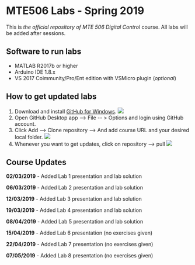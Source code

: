 # MTE506 Labs - Spring 2019

This is *the official repository of MTE 506 Digital Control* course. All labs will be added after sessions.

## Software to run labs

 - MATLAB R2017b or higher
 - Arduino IDE 1.8.x
 - VS 2017 Coimmunity/Pro/Ent edition with VSMicro plugin (*optional*)

## How to get updated labs

 

 1. Download and install [GitHub for Windows](https://desktop.github.com/).
 ![](https://github.com/wbadry/MTE405/blob/master/images/GitHub%20For%20Windows%20Desktop.png)
 2. Open GitHub Desktop app --> File -- > Options and login using GitHub account.
 3. Click Add --> Clone repository --> And add course URL and your desired local folder.
 ![](https://github.com/wbadry/MTE405/blob/master/images/Clone%20Github.png)
4. Whenever you want to get updates, click on repository --> pull
![](https://github.com/wbadry/MTE405/blob/master/images/Pull%20update.png)


## Course Updates
**02/03/2019**	-	Added Lab 1 presentation and lab solution

**06/03/2019** 	-  	Added Lab 2 presentation and lab solution

**12/03/2019**	-	Added Lab 3 presentation and lab solution

**19/03/2019** 	- 	Added Lab 4 presentation and lab solution

**08/04/2019** 	- 	Added Lab 5 presentation and lab solution

**15/04/2019** 	- 	Added Lab 6 presentation (no exercises given)

**22/04/2019** 	- 	Added Lab 7 presentation (no exercises given)

**07/05/2019** 	- 	Added Lab 8 presentation (no exercises given)
